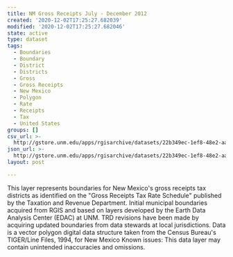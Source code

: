 ```yaml
---
title: NM Gross Receipts July - December 2012
created: '2020-12-02T17:25:27.682039'
modified: '2020-12-02T17:25:27.682046'
state: active
type: dataset
tags:
  - Boundaries
  - Boundary
  - District
  - Districts
  - Gross
  - Gross Receipts
  - New Mexico
  - Polygon
  - Rate
  - Receipts
  - Tax
  - United States
groups: []
csv_url: >-
  http://gstore.unm.edu/apps/rgisarchive/datasets/22b349ec-1ef8-48e2-aa62-3643db415f0b/Nmgrossreceipts_JulyDec2012.derived.csv
json_url: >-
  http://gstore.unm.edu/apps/rgisarchive/datasets/22b349ec-1ef8-48e2-aa62-3643db415f0b/Nmgrossreceipts_JulyDec2012.derived.json
layout: post

---
```

This layer represents boundaries for New Mexico's gross receipts tax districts as identified on the "Gross Receipts Tax Rate Schedule" published by the Taxation and Revenue Department. Initial municipal boundaries acquired from RGIS and based on layers developed by the Earth Data Analysis Center (EDAC) at UNM. TRD revisions have been made by acquiring updated boundaries from data stewards at local jurisdictions. Data is a vector polygon digital data structure taken from the Census Bureau's TIGER/Line Files, 1994, for New Mexico Known issues: This data layer may contain unintended inaccuracies and omissions.
